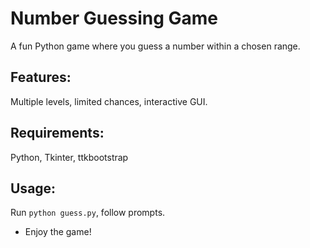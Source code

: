 # Number Guessing Game

A fun Python game where you guess a number within a chosen range.

## Features:
  Multiple levels, limited chances, interactive GUI.
  
## Requirements:
  Python, Tkinter, ttkbootstrap
  
## Usage:
  Run `python guess.py`, follow prompts.


- Enjoy the game!
